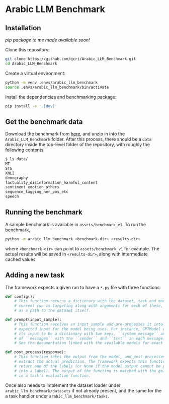 # Arabic LLM Benchmark

## Installation
*pip package to me made available soon!*

Clone this repository:
```bash
git clone https://github.com/qcri/Arabic_LLM_Benchmark.git
cd Arabic_LLM_Benchmark
```

Create a virtual environment:
```bash
python -m venv .envs/arabic_llm_benchmark
source .envs/arabic_llm_benchmark/bin/activate
```

Install the dependencies and benchmarking package:
```bash
pip install -e '.[dev]'
```

## Get the benchmark data
Download the benchmark from [here](https://neurox.qcri.org/projects/arabic_llm_benchmark/arabic_llm_benchmark_data.zip), and unzip in into the `Arabic_LLM_Benchmark` folder. After this process, there should be a `data` directory inside the top-level folder of the repository, with roughly the following contents:

```bash
$ ls data/
MT
STS
XNLI
demography
factuality_disinformation_harmful_content
sentiment_emotion_others
sequence_tagging_ner_pos_etc
speech
```

## Running the benchmark
A sample benchmark is available in `assets/benchmark_v1`. To run the benchmark,

```bash
python -m arabic_llm_benchmark <benchmark-dir> <results-dir>
```

where `<benchmark-dir>` can point to `assets/benchmark_v1` for example. The
actual results will be saved in `<results-dir>`, along with intermediate cached
values.

## Adding a new task
The framework expects a given run to have a `*.py` file with three functions:

```python
def config():
	# This function returns a dictionary with the dataset, task and model the
	# current run is targeting along with arguments for each of these, as well
	# as a path to the dataset itself.

def prompt(input_sample):
	# This function receives an input_sample and pre-processes it into the
	# expected input for the model being uses. For instance, GPTModel expects
	# its input to be a dictionary with two keys, ``system_message`` and a list
	# of ``messages`` with the ``sender`` and ``text`` in each message.
	# See the documentation linked with the available models for exact specifications

def post_process(response):
	# This function takes the output from the model, and post-processes it to
	# extract the actual prediction. The framework expects this function to
	# return one of the labels (or None if the model output cannot be parsed
	# into a label). The output of the function is matched with the gold label
	# in a task's evaluation function.
```

Once also needs to implement the dataset loader under
`arabic_llm_benchmark/datasets` if not already present, and the same for the
a task handler under `arabic_llm_benchmark/tasks`.